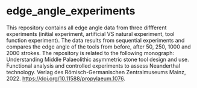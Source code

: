 # edge_angle_experiments
This repository contains all edge angle data from three diffferent experiments (initial experiment, artificial VS natural experiment, tool function experiment). 
The data results from sequential experiments and compares the edge angle of the tools from before, after 50, 250, 1000 and 2000 strokes.
The repository is related to the following monograph: Understanding Middle Palaeolithic asymmetric stone tool design and use. 
Functional analysis and controlled experiments to assess Neanderthal technology. Verlag des Römisch-Germanischen Zentralmuseums Mainz, 2022. 
https://doi.org/10.11588/propylaeum.1076. 
